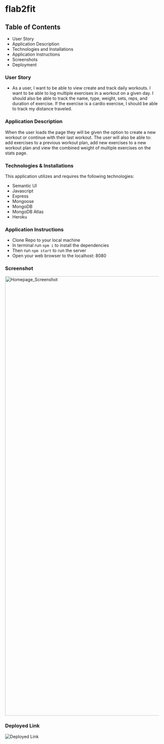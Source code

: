 # flab2fit

## Table of Contents
- User Story
- Application Description
- Technologies and Installations
- Application Instructions
- Screenshots
- Deployment

### User Story
- As a user, I want to be able to view create and track daily workouts. I want to be able to log multiple exercises in a workout on a given day. I should also be able to track the name, type, weight, sets, reps, and duration of exercise. If the exercise is a cardio exercise, I should be able to track my distance traveled.

### Application Description
When the user loads the page they will be given the option to create a new workout or continue with their last workout.  The user will also be able to:  add exercises to a previous workout plan, add new exercises to a new workout plan and view the combined weight of multiple exercises on the stats page.

### Technologies & Installations
This application utilizes and requires the following technologies:
 - Semantic UI
 - Javascript
 - Express
 - Mongoose 
 - MongoDB
 - MongoDB Atlas
 - Heroku

### Application Instructions
- Clone Repo to your local machine
- In terminal run `npm i` to install the dependencies
- Then run `npm start` to run the server
- Open your web browser to the localhost: 8080

### Screenshot
<img width="1438" alt="Homepage_Screenshot" src="https://user-images.githubusercontent.com/71804986/114294270-4628b200-9a52-11eb-9272-5c09a4608dfd.png">

### Deployed Link
![Deployed Link](https://immense-plains-84255.herokuapp.com/exercise?id=undefined?raw=true "Deployed App Link")
